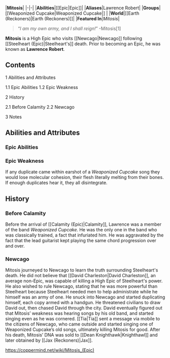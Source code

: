 |**Mitosis**|
|-|-|
|**Abilities**|[[Epic\|Epic]]|
|**Aliases**|Lawrence Robert|
|**Groups**|[[Weaponized Cupcake\|Weaponized Cupcake]] |
|**World**|[[Earth (Reckoners)\|Earth (Reckoners)]]|
|**Featured In**|*Mitosis*|

>“*I am my own army, and I shall reign!*”
\-Mitosis[1]


**Mitosis** is a High Epic who visits [[Newcago\|Newcago]] following [[Steelheart (Epic)\|Steelheart's]] death. Prior to becoming an Epic, he was known as **Lawrence Robert**.

## Contents

1 Abilities and Attributes

1.1 Epic Abilities
1.2 Epic Weakness


2 History

2.1 Before Calamity
2.2 Newcago


3 Notes


## Abilities and Attributes
### Epic Abilities

### Epic Weakness
If any duplicate came within earshot of a *Weaponized Cupcake* song they would lose molecular cohesion, their flesh literally melting from their bones. If enough duplicates hear it, they all disintegrate.

## History
### Before Calamity
Before the arrival of [[Calamity (Epic)\|Calamity]], Lawrence was a member of the band *Weaponized Cupcake*. He was the only one in the band who was classically trained, a fact that infuriated him. He was aggravated by the fact that the lead guitarist kept playing the same chord progression over and over.

### Newcago
Mitosis journeyed to Newcago to learn the truth surrounding Steelheart's death. He did not believe that [[David Charleston\|David Charleston]], an average non-Epic, was capable of killing a High Epic of Steelheart's power. He also wished to rule Newcago, stating that he was more powerful than Steelheart because Steelheart needed men to help administrate while he himself was an army of one. He snuck into Newcago and started duplicating himself, each copy armed with a handgun. He threatened civilians to draw David out, then chased David through the city. David eventually figured out that Mitosis’ weakness was hearing songs by his old band, and started singing even as he was cornered. [[Tia\|Tia]] sent a message via mobile to the citizens of Newcago, who came outside and started singing one of Weaponized Cupcake’s old songs, ultimately killing Mitosis for good. After his death, Mitosis’ DNA was sold to [[Dean Knighthawk\|Knighthawl]] and later obtained by [[Jax (Reckoners)\|Jax]].



https://coppermind.net/wiki/Mitosis_(Epic)